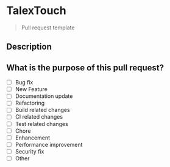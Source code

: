 # TalexTouch

> Pull request template

<!-- Thank you for contributing! -->

## Description

<!-- Please insert your description here and provide especially info about the "what" this PR is solving -->

## What is the purpose of this pull request? <!-- (put an "X" next to an item) -->

- [ ] Bug fix
- [ ] New Feature
- [ ] Documentation update
- [ ] Refactoring
- [ ] Build related changes
- [ ] CI related changes
- [ ] Test related changes
- [ ] Chore
- [ ] Enhancement
- [ ] Performance improvement
- [ ] Security fix
- [ ] Other
